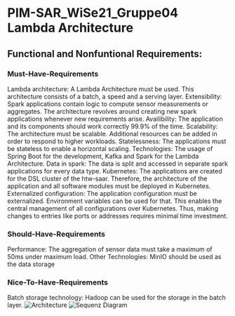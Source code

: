 # PIM-SAR_WiSe21_Gruppe04 Lambda Architecture 

## Functional and Nonfuntional Requirements:
### Must-Have-Requirements
Lambda architecture: A Lambda Architecture must be used. This architecture consists of
a batch, a speed and a serving layer.
Extensibility: Spark applications contain logic to compute sensor measurements or aggregates. The architecture revolves around creating new spark applications whenever
new requirements arise.
Availibility: The application and its components should work correctly 99.9% of the time.
Scalability: The architecture must be scalable. Additional resources can be added in order
to respond to higher workloads.
Statelessness: The applications must be stateless to enable a horizontal scaling.
Technologies: The usage of Spring Boot for the development, Kafka and Spark for the
Lambda Architecture.
Data in spark: The data is split and accessed in separate spark applications for every data
type.
Kubernetes: The applications are created for the DSL cluster of the htw-saar. Therefore,
the architecture of the application and all software modules must be deployed in
Kubernetes.
Externalized configuration: The application configuration must be externalized. Environment variables can be used for that. This enables the central management of
all configurations over Kubernetes. Thus, making changes to entries like ports or
addresses requires minimal time investment.
### Should-Have-Requirements
Performance: The aggregation of sensor data must take a maximum of 50ms under maximum load.
Other Technologies: MinIO should be used as the data storage
### Nice-To-Have-Requirements
Batch storage technology: Hadoop can be used for the storage in the batch layer.
![Architecture](https://i.imgur.com/GzzAQj0.png)
![Sequenz Diagram](https://i.imgur.com/pjPTn5w.png)

